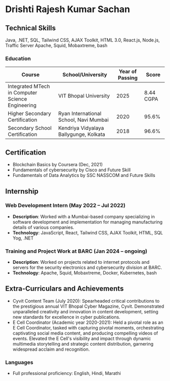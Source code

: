 

# Drishti Rajesh Kumar Sachan

## Technical Skills
Java, .NET, SQL, Tailwind CSS, AJAX Toolkit, HTML 3.0, React.js, Node.js, Traffic Server Apache, Squid, Mobaxtreme, bash


### Education
| Course                                                | School/University                    | Year of Passing | Score      |
|-------------------------------------------------------|--------------------------------------|-----------------|------------|
| Integrated MTech in Computer Science Engineering      | VIT Bhopal University                | 2025            | 8.44 CGPA  |
| Higher Secondary Certification                        | Ryan International School, Navi Mumbai | 2020          | 95.6%      |
| Secondary School Certification                        | Kendriya Vidyalaya Ballygunge, Kolkata | 2018          | 96.6%      |


## Certification
- Blockchain Basics by Coursera (Dec, 2021)
- Fundamentals of cybersecurity by Cisco and Future Skill
- Fundamentals of Data Analytics by SSC NASSCOM and Future Skills

## Internship
### Web Development Intern (May 2022 – Jul 2022)
- **Description**: Worked with a Mumbai-based company specializing in software development and implementation for managing manufacturing details of various companies.
- **Technology**: JavaScript, React, Tailwind CSS, AJAX Toolkit, HTML, SQL Yog, .NET

### Training and Project Work at BARC (Jan 2024 – ongoing)
- **Description**: Worked on projects related to internet protocols and servers for the security electronics and cybersecurity division at BARC.
- **Technology**: Apache, Squid, Mobaxtreme, Docker, Kubernetes, bash

## Extra-Curriculars and Achievements
- Cyvit Content Team (July 2020): Spearheaded critical contributions to the prestigious annual VIT Bhopal Cyber Magazine, Cyvit. Demonstrated unparalleled creativity and innovation in content development, setting new standards for excellence in cyber publications.
- E Cell Coordinator (Academic year 2020-2021): Held a pivotal role as an E Cell Coordinator, tasked with capturing pivotal moments, orchestrating captivating social media content, and producing compelling videos of events. Elevated the E Cell's visibility and impact through dynamic multimedia storytelling and strategic content distribution, garnering widespread acclaim and recognition.


### Languages
- Full professional proficiency: English, Hindi, Marathi

